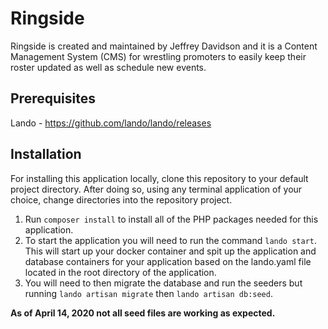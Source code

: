 # Ringside

Ringside is created and maintained by Jeffrey Davidson and it is a Content Management System (CMS) for wrestling promoters to easily keep their roster updated as well as schedule new events.

## Prerequisites

Lando - https://github.com/lando/lando/releases


## Installation
For installing this application locally, clone this repository to your default project directory. After doing so, using any terminal application of your choice, change directories into the repository project.  

1. Run `composer install` to install all of the PHP packages needed for this application.
2. To start the application you will need to run the command `lando start`. This will start up your docker container and spit up the application and database containers for your application based on the lando.yaml file located in the root directory of the application.
3. You will need to then migrate the database and run the seeders but running `lando artisan migrate` then `lando artisan db:seed`.


**As of April 14, 2020 not all seed files are working as expected.**
